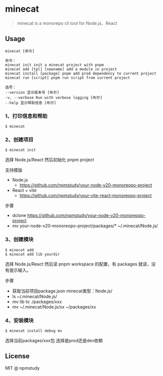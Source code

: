 # minecat

> minecat is a monorepo cli tool for Node.js、React


## Usage

```
minecat [命令]

命令：
minecat init init a minecat project with pnpm
minecat add [tpl] [newname] add a module in project
minecat install [package] pnpm add prod dependency to current project
minecat run [script] pnpm run script from current project

选项：
--version 显示版本号 [布尔]
-v, --verbose Run with verbose logging [布尔]
--help 显示帮助信息 [布尔]
```

### 1、打印信息和帮助

```
$ minecat
```

### 2、创建项目

```
$ minecat init
```

选择 Node.js/React
然后初始化 pnpm project

支持模版

- Node.js
  - https://github.com/npmstudy/your-node-v20-monoreopo-project
- React + vite
  - https://github.com/npmstudy/your-vite-react-monoreopo-project


步骤

- dclone https://github.com/npmstudy/your-node-v20-monoreopo-project
- mv your-node-v20-monoreopo-project/packages/* ~/.minecat/Node.js/


### 3、创建模块

```
$ minecat add
$ minecat add lib yourdir
```

选择 Node.js/React
然后读 pnpm workspace 的配置，有 packages 就读，没有提示输入。

步骤

- 获取当前项目package.json minecat类型：Node.js/
- ls ~/.minecat/Node.js/
- mv lib to ./packages/xxx
- mv ~/.minecat/Node.js/xx ~/packages/xx

### 4、安装模块

```
$ minecat install debug ms
```

选择当前packages/xxx包
选择是prod还是dev依赖

## License

MIT @ npmstudy
